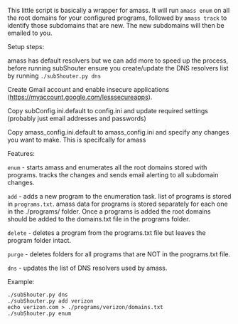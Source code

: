 
This little script is basically a wrapper for amass.  It will run `amass enum` on all the root domains for your configured programs, followed by `amass track` to identify those subdomains that are new.  The new subdomains will then be emailed to you.


Setup steps:

amass has default resolvers but we can add more to speed up the process, before running subShouter ensure you create/update the DNS resolvers list by running `./subShouter.py dns`

Create Gmail account and enable insecure applications (https://myaccount.google.com/lesssecureapps).

Copy subConfig.ini.default to config.ini and update required settings (probably just email addresses and passwords)

Copy amass_config.ini.default to amass_config.ini and specify any changes you want to make. This is specifcally for amass


Features:

`enum` - starts amass and enumerates all the root domains stored with programs. tracks the changes and sends email alerting to all subdomain changes.

`add` - adds a new program to the enumeration task.  list of programs is stored in `programs.txt`.  amass data for programs is stored separately for each one in the ./programs/ folder. Once a programs is added the root domains should be added to the domains.txt file in the programs folder.

`delete` - deletes a program from the programs.txt file but leaves the program folder intact.

`purge` - deletes folders for all programs that are NOT in the programs.txt file.

`dns` - updates the list of DNS resolvers used by amass.

Example:

```
./subShouter.py dns
./subShouter.py add verizon
echo verizon.com > ./programs/verizon/domains.txt
./subShouter.py enum
```
